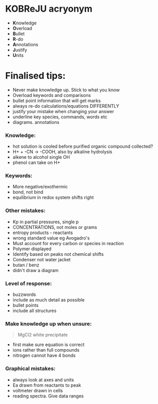 # KOBReJU acryonym
- **K**nowledge
- **O**verload
- **B**ullet
- **R**-do
- **A**nnotations
- **J**ustify
- **U**nits

# Finalised tips:
- Never make knowledge up. Stick to what you know
- Overload keywords and comparisons
- bullet point information that will get marks
- always re-do calculations/equations DIFFERENTLY
- justify your mistake when changing your answer
- underline key species, commands, words etc
- diagrams. annotations

### Knowledge:
- hot solution is cooled before purified organic compound collected?
- H+ + -CN -> -COOH, also by alkaline hydrolysis
- alkene to alcohol single OH
- phenol can take on H+

### Keywords:
- More negative/exothermic
- bond, not bind
- equilibrium in redox system shifts right

### Other mistakes:
- Kp in partial pressures, single p
- CONCENTRATIONS, not moles or grams
- entropy products - reactants
- wrong standard value eg Avogadro's
- Must account for every carbon or species in reaction
- Polymer displayed
- Identify based on peaks not chemical shifts
- Condenser not water jacket
- butan / benz
- didn't draw a diagram

### Level of response:
- buzzwords
- include as much detail as possible
- bullet points
- include all structures

### Make knowledge up when unsure:
> MgCl2 white precipitate
- first make sure equation is correct
- ions rather than full compounds
- nitrogen cannot have 4 bonds

### Graphical mistakes:
- always look at axes and units
- Ea drawn from reactants to peak
- voltmeter drawn in cells
- reading spectra. Give data ranges
